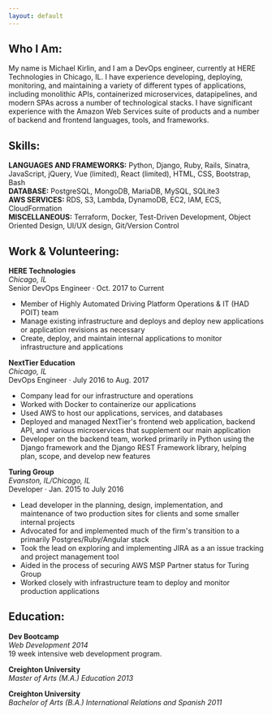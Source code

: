 ```yaml
---
layout: default
---
```



Who I Am:
---------
My name is Michael Kirlin, and I am a DevOps engineer, currently at HERE Technologies in Chicago, IL. I have experience developing, deploying, monitoring, and maintaining a variety of different types of applications, including monolithic APIs, containerized microservices, datapipelines, and modern SPAs across a number of technological stacks. I have significant experience with the Amazon Web Services suite of products and a number of backend and frontend languages, tools, and frameworks.  


Skills:
---------
**LANGUAGES AND FRAMEWORKS:** Python, Django, Ruby, Rails, Sinatra, JavaScript,  jQuery, Vue (limited), React (limited), HTML, CSS, Bootstrap, Bash  
**DATABASE:** PostgreSQL, MongoDB, MariaDB, MySQL, SQLite3  
**AWS SERVICES:** RDS, S3, Lambda, DynamoDB, EC2, IAM, ECS, CloudFormation  
**MISCELLANEOUS:** Terraform, Docker, Test-Driven Development, Object Oriented Design, UI/UX design, Git/Version Control  


Work & Volunteering:
---------
**HERE Technologies**  
*Chicago, IL*  
Senior DevOps Engineer · Oct. 2017 to Current  
- Member of Highly Automated Driving Platform Operations & IT (HAD POIT) team
- Manage existing infrastructure and deploys and deploy new applications or application revisions as necessary
- Create, deploy, and maintain internal applications to monitor infrastructure and applications

**NextTier Education**  
*Chicago, IL*  
DevOps Engineer · July 2016 to Aug. 2017  

- Company lead for our infrastructure and operations
- Worked with Docker to containerize our applications
- Used AWS to host our applications, services, and databases
- Deployed and managed NextTier's frontend web application, backend API, and various microservices that supplement our main application
- Developer on the backend team, worked primarily in Python using the Django framework and the Django REST Framework library, helping plan, scope, and develop new features

**Turing Group**  
*Evanston, IL/Chicago, IL*  
Developer · Jan. 2015 to July 2016  

- Lead developer in the planning, design, implementation, and maintenance of two production sites for clients and some smaller internal projects
- Advocated for and implemented much of the firm's transition to a primarily Postgres/Ruby/Angular stack
- Took the lead on exploring and implementing JIRA as a an issue tracking and project management tool
- Aided in the process of securing AWS MSP Partner status for Turing Group
- Worked closely with infrastructure team to deploy and monitor production applications


Education:
---------
**Dev Bootcamp**  
*Web Development 2014*  
19 week intensive web development program.  

**Creighton University**  
*Master of Arts (M.A.) Education 2013*  

**Creighton University**  
*Bachelor of Arts (B.A.) International Relations and Spanish 2011*  